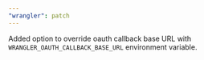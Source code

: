 ```yaml
---
"wrangler": patch
---
```


Added option to override oauth callback base URL with `WRANGLER_OAUTH_CALLBACK_BASE_URL` environment variable.
